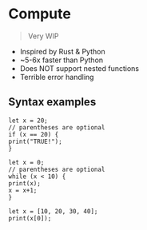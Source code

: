 # Compute
> Very WIP

- Inspired by Rust & Python
- ~5-6x faster than Python
- Does NOT support nested functions
- Terrible error handling

## Syntax examples
```
let x = 20;
// parentheses are optional
if (x == 20) {
print("TRUE!");
}
```
```
let x = 0;
// parentheses are optional
while (x < 10) {
print(x);
x = x+1;
}
```
```
let x = [10, 20, 30, 40];
print(x[0]);
```
